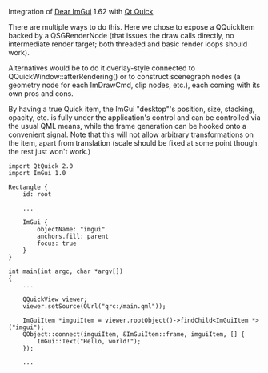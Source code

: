 Integration of [Dear ImGui](https://github.com/ocornut/imgui) 1.62 with [Qt Quick](http://doc.qt.io/qt-5/qtquick-index.html)

There are multiple ways to do this. Here we chose to expose a QQuickItem backed
by a QSGRenderNode (that issues the draw calls directly, no intermediate render
target; both threaded and basic render loops should work).

Alternatives would be to do it overlay-style connected to
QQuickWindow::afterRendering() or to construct scenegraph nodes (a geometry
node for each ImDrawCmd, clip nodes, etc.), each coming with its own pros and
cons.

By having a true Quick item, the ImGui "desktop"'s position, size, stacking,
opacity, etc. is fully under the application's control and can be controlled
via the usual QML means, while the frame generation can be hooked onto a
convenient signal. Note that this will not allow arbitrary transformations on
the item, apart from translation (scale should be fixed at some point though.
the rest just won't work.)

```
import QtQuick 2.0
import ImGui 1.0

Rectangle {
    id: root

    ...

    ImGui {
        objectName: "imgui"
        anchors.fill: parent
        focus: true
    }
}

int main(int argc, char *argv[])
{
    ...

    QQuickView viewer;
    viewer.setSource(QUrl("qrc:/main.qml"));

    ImGuiItem *imguiItem = viewer.rootObject()->findChild<ImGuiItem *>("imgui");
    QObject::connect(imguiItem, &ImGuiItem::frame, imguiItem, [] {
        ImGui::Text("Hello, world!");
    });

    ...
```
